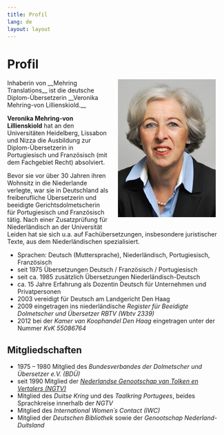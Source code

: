 ```yaml
---
title: Profil
lang: de
layout: layout
---
```

# Profil

<img src="images/veronika_mehring.jpg" alt="Veronika Mehring-von Lillienskiold" style="float:right; margin:0 20px 20px 20px;"/>
Inhaberin von __Mehring Translations__ ist die deutsche Diplom-Übersetzerin __Veronika Mehring-von Lillienskiold.__

__Veronika Mehring-von Lillienskiold__ hat an den Universitäten Heidelberg, Lissabon und Nizza die Ausbildung zur Diplom-Übersetzerin in Portugiesisch und Französisch (mit dem Fachgebiet Recht) absolviert.

Bevor sie vor über 30 Jahren ihren Wohnsitz in die Niederlande verlegte, war sie in Deutschland als freiberufliche Übersetzerin und beeidigte Gerichtsdolmetscherin für Portugiesisch und Französisch tätig. Nach einer Zusatzprüfung für Niederländisch an der Universität Leiden hat sie sich u.a. auf Fachübersetzungen, insbesondere juristischer Texte, aus dem Niederländischen spezialisiert.

- Sprachen: Deutsch (Muttersprache), Niederländisch, Portugiesisch, Französisch
- seit 1975 Übersetzungen Deutsch / Französisch / Portugiesisch
- seit ca. 1985 zusätzlich Übersetzungen Niederländisch-Deutsch
- ca. 15 Jahre Erfahrung als Dozentin Deutsch für Unternehmen und Privatpersonen
- 2003 vereidigt für Deutsch am Landgericht Den Haag
- 2009 eingetragen ins niederländische _Register für Beeidigte Dolmetscher und Übersetzer RBTV (Wbtv 2339)_
- 2012 bei der _Kamer van Koophandel Den Haag_ eingetragen unter der Nummer _KvK 55086764_


## Mitgliedschaften

- 1975 – 1980 Mitglied des _Bundesverbandes der Dolmetscher und Übersetzer e.V. (BDÜ)_
- seit 1990 Mitglied der _<a href="http://www.ngtv.nl/" target="_blank">Nederlandse Genootschap van Tolken en Vertalers (NGTV)</a>_
- Mitglied des _Duitse Kring_ und des _Taalkring Portugees_, beides Sprachkreise innerhalb der _NGTV_
- Mitglied des _International Women´s Contact (IWC)_
- Mitglied der _Deutschen Bibliothek_ sowie der _Genootschap Nederland-Duitsland_
